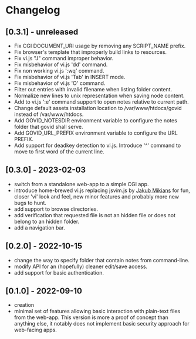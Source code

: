 # Changelog
## [0.3.1] - unreleased
- Fix CGI DOCUMENT_URI usage by removing any SCRIPT_NAME prefix.
- Fix browser's template that improperly build links to resources.
- Fix vi.js "J" command improper behavior.
- Fix misbehavior of vi.js 'dd' command.
- Fix non working vi.js ':wq' command.
- Fix misbehavior of vi.js 'Tab' in INSERT mode.
- Fix misbehavior of vi.js 'O' command.
- Filter out entries with invalid filename when listing folder content.
- Normalize new lines to unix representation when saving node content.
- Add to vi.js ':e' command support to open notes relative to current path.
- Change default assets installation location to /var/www/htdocs/govid instead
  of /var/www/htdocs.
- Add GOVID_NOTESDIR environment variable to configure the notes folder that
  govid shall serve.
- Add GOVID_URL_PREFIX environment variable to configure the URL PREFIX.
- Add support for deadkey detection to vi.js. Introduce '^' command to move to
  first word of the current line.

## [0.3.0] - 2023-02-03
- switch from a standalone web-app to a simple CGI app.
- introduce home-brewed vi.js replacing jsvim.js by [Jakub
  Mikians](https://github.com/jakub-m) for fun, closer 'vi' look and feel, new
  minor features and probably more new bugs to hunt.
- add support to browse directories.
- add verification that requested file is not an hidden file or does not belong
  to an hidden folder.
- add a navigation bar.

## [0.2.0] - 2022-10-15
- change the way to specify folder that contain notes from command-line.
- modify API for an (hopefully) cleaner edit/save access.
- add support for basic authentication.

## [0.1.0] - 2022-09-10
- creation
- minimal set of features allowing basic interaction with plain-text files from
  the web-app. This version is more a proof of concept than anything else, it
  notably does not implement basic security approach for web-facing apps.


[modeline]: # ( vim: set fenc=utf-8 spell spl=en: )
